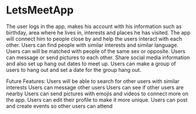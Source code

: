 # LetsMeetApp
The user logs in the app, makes his account with his information such as birthday, area where he lives in, interests and places he has visited. The app will connect him to people close by and help the users interact with each other. Users can find people with similar interests and similar language. Users can will be matched with people of the same sex or opposite. Users can message or send pictures to each other. Share social media information and also set up hang out dates to meet up. Users can make a group of users to hang out and set a date for the group hang out.



Future Features:
Users will be able to search for other users with similar interests
Users can message other users
Users can see if other users are nearby
Users can send pictures with emojis and videos to connect more on the app.
Users can edit their profile to make it more unique. 
Users can post and create events so other users can attend
